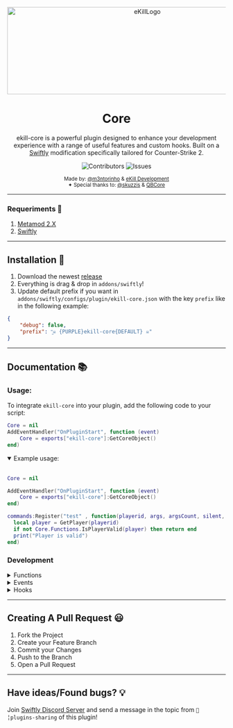 <p align="center">

  <a href="https://github.com/ekill-framework/ekill-core">
    <img src="https://github-production-user-asset-6210df.s3.amazonaws.com/176477533/352083070-b68e5610-5db7-4693-8a05-5c96af0bb503.png?X-Amz-Algorithm=AWS4-HMAC-SHA256&X-Amz-Credential=AKIAVCODYLSA53PQK4ZA%2F20240725%2Fus-east-1%2Fs3%2Faws4_request&X-Amz-Date=20240725T110936Z&X-Amz-Expires=300&X-Amz-Signature=82a523eb545a0a86b5114b16f073170b80b7d1544e8b25d6d730f22079f0da03&X-Amz-SignedHeaders=host&actor_id=176477533&key_id=0&repo_id=833586191" alt="eKillLogo" width="630" height="201">
  </a>

  <h1 align="center">Core</h1>

  <p align="center">
    ekill-core is a powerful plugin designed to enhance your development experience with a range of useful features and custom hooks. Built on a <a href="https://swiftlycs2.net/">Swiftly</a> modification specifically tailored for Counter-Strike 2.
    <br/>
  </p>
</p>

<p align="center">
  <img src="https://img.shields.io/github/contributors/ekill-framework/ekill-core?color=dark-green" alt="Contributors">
  <img src="https://img.shields.io/github/issues/ekill-framework/ekill-core" alt="Issues">
</p>

<p align="center"><sub>Made by: <a href="https://github.com/m3ntorinho" target="_blank">@m3ntorinho</a> & <a href="https://ekill.dev" target="_blank">eKill Development</a>
  <br/>
  ✦ Special thanks to: <a href="https://github.com/skuzzis" target="_blank">@skuzzis</a> & <a href="https://github.com/qbcore-framework/qb-core" target="_blank">QBCore</a>
</sub></p>

---
### Requeriments 📄
1. [Metamod 2.X](https://www.sourcemm.net/downloads.php/?branch=master)
2. [Swiftly](https://github.com/swiftly-solution/swiftly/releases/latest)
---

## Installation 👀

1. Download the newest [release](https://github.com/ekill-framework/ekill-core/releases)
2. Everything is drag & drop in `addons/swiftly`!
3. Update default prefix if you want in `addons/swiftly/configs/plugin/ekill-core.json` with the key `prefix` like in the following example:
```json
{
    "debug": false,
    "prefix": "͖☠ {PURPLE}ekill-core{DEFAULT} ☠"
}
```
---

## Documentation 📚

### Usage: 
  To integrate `ekill-core` into your plugin, add the following code to your script:
  
  ```lua
Core = nil
  AddEventHandler("OnPluginStart", function (event)
      Core = exports["ekill-core"]:GetCoreObject()
  end)
```
  <details open>
<summary>
Example usage:
</summary> <br />
  
```lua
Core = nil

AddEventHandler("OnPluginStart", function (event)
    Core = exports["ekill-core"]:GetCoreObject()
end)

commands:Register("test" , function(playerid, args, argsCount, silent, prefix)
  local player = GetPlayer(playerid)
  if not Core.Functions.IsPlayerValid(player) then return end
  print("Player is valid")
end)


```
</details>

### Development
<details>
<summary>
Functions
</summary> <br />
  
- **IsPlayerValid**
```lua
---@param player Player
---@return boolean
Core.Functions.IsPlayerValid(player) or exports["ekill-core"]:IsPlayerValid(player)
```
- **IsPlayerIdValid**
```lua
---@param playerid number
---@return boolean
Core.Functions.IsPlayerIdValid(playerid) or exports["ekill-core"]:IsPlayerIdValid(playerid)
```
- **IsPistolRound**
```lua
---@return boolean
Core.Functions.IsPistolRound() or exports["ekill-core"]:IsPistolRound()
```
- **IsWarmupPeriod**
```lua
---@return boolean
Core.Functions.IsWarmupPeriod() or exports["ekill-core"]:IsWarmupPeriod()
```

- **HasPlayerWeapon**
```lua
---@param player Player
---@param weaponName string
---@return boolean
Core.Functions.HasPlayerWeapon(player,weaponName) or exports["ekill-core"]:HasPlayerWeapon(player, weaponName)
```
- **GetTeamScore**
```lua
---@param teamID Team (https://swiftlycs2.net/docs/scripting/types/core/team.html)
---@return boolean
Core.Functions.GetTeamScore(teamID) or exports["ekill-core"]:GetTeamScore(teamID)
```
- **GetCPlantedC4**
```lua
---@return CPlantedC4|nil
Core.Functions.GetCPlantedC4() or exports["ekill-core"]:GetCPlantedC4()
```
- **IsBombPlanted**
```lua
---@return boolean
Core.Functions.IsBombPlanted() or exports["ekill-core"]:IsBombPlanted()
```
- **IsBombPlantedSide**
```lua
---@param bombSideId number
---@return boolean
Core.Functions.IsBombPlantedSide(bombSideID) or exports["ekill-core"]:IsBombPlantedSide(bombSideID)
```

- **CalculateDistanceBetweenVector**
```lua
---@param vector1 Vector (https://swiftlycs2.net/docs/scripting/sdkclasses/core/vector.html)
---@param vector2 Vector (https://swiftlycs2.net/docs/scripting/sdkclasses/core/vector.html)
---@return integer
Core.Functions.CalculateDistanceBetweenVector(vector1, vector2) or exports["ekill-core"]:CalculateDistanceBetweenVector(vector1, vector2)
```

- **SendToPlayer**
```lua
---@param prefix string (if nil or empty then default value is getted from config.prefix)
---@param messageType MessageType (https://swiftlycs2.net/docs/scripting/types/core/messagetype.html)
---@param player Player
---@param message string
Core.Functions.SendToPlayer(prefix,messageType,player,message) or exports["ekill-core"]:SendToPlayer(prefix,messageType,player,message)
```

- **SendToAllPlayers**
```lua
---@param prefix string (if nil or empty then default value is getted from config.prefix)
---@param messageType MessageType (https://swiftlycs2.net/docs/scripting/types/core/messagetype.html)
---@param message string
Core.Functions.SendToAllPlayers(prefix,messageType,message) or exports["ekill-core"]:SendToAllPlayers(prefix,messageType,message)
```
</details>

<details>
<summary>
Events
</summary> <br />
  
- **OnCoreLoaded**
```lua
AddEventHandler("ekill:Event:OnCoreLoaded", function(core --[[Core]])
    --[[ ... ]]
    return EventResult.Continue
end)
```
</details>
<details>
<summary>
Hooks
</summary> <br />
  
- **CCSPlayerPawnBase_PostThink**
```lua
AddEventHandler("ekill:Hook:CCSPlayerPawnBase_PostThink", function(ccsPlayerPawnBase --[[CCSPlayerPawnBase]])
    --[[ ... ]]
    return EventResult.Continue
end)
```
</details>

---
## Creating A Pull Request 😃

1. Fork the Project
2. Create your Feature Branch
3. Commit your Changes
4. Push to the Branch
5. Open a Pull Request
---
## Have ideas/Found bugs? 💡
Join [Swiftly Discord Server](https://swiftlycs2.net/discord) and send a message in the topic from `📕╎plugins-sharing` of this plugin!
